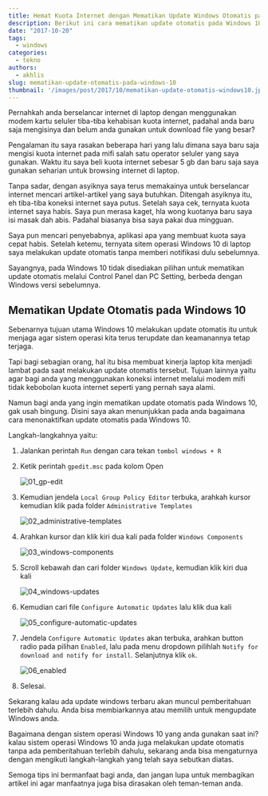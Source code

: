 ```yaml
---
title: Hemat Kuota Internet dengan Mematikan Update Windows Otomatis pada Windows 10
description: Berikut ini cara mematikan update otomatis pada Windows 10 sehingga tidak membuat kinerja laptop anda menjadi lambat dan menghindari penggunaan kuota internet yang berlebihan.
date: "2017-10-20"
tags:
  - windows
categories:
  - tekno
authors:
  - akhlis
slug: mematikan-update-otomatis-pada-windows-10
thumbnail: '/images/post/2017/10/mematikan-update-otomatis-windows10.jpg'
---
```


Pernahkah anda berselancar internet di laptop dengan menggunakan modem kartu seluler tiba-tiba kehabisan kuota internet, padahal anda baru saja mengisinya dan belum anda gunakan untuk download file yang besar? 

Pengalaman itu saya rasakan beberapa hari yang lalu dimana saya baru saja mengisi kuota internet pada mifi salah satu operator seluler yang saya gunakan. Waktu itu saya beli kuota internet sebesar 5 gb dan baru saja saya gunakan seharian untuk browsing internet di laptop.

Tanpa sadar, dengan asyiknya saya terus memakainya untuk berselancar internet mencari artikel-artikel yang saya butuhkan. Ditengah asyiknya itu, eh tiba-tiba koneksi internet saya putus. Setelah saya cek, ternyata kuota internet saya habis. Saya pun merasa kaget, hla wong kuotanya baru saya isi masak dah abis. Padahal biasanya bisa saya pakai dua mingguan.

Saya pun mencari penyebabnya, aplikasi apa yang membuat kuota saya cepat habis. Setelah ketemu, ternyata sitem operasi Windows 10 di laptop saya melakukan update otomatis tanpa memberi notifikasi dulu sebelumnya.

Sayangnya, pada Windows 10 tidak disediakan pilihan untuk mematikan update otomatis melalui Control Panel dan PC Setting, berbeda dengan Windows versi sebelumnya.

## Mematikan Update Otomatis pada Windows 10

Sebenarnya tujuan utama Windows 10 melakukan update otomatis itu untuk menjaga agar sistem operasi kita terus terupdate dan keamanannya tetap terjaga. 

Tapi bagi sebagian orang, hal itu bisa membuat kinerja laptop kita menjadi lambat pada saat melakukan update otomatis tersebut. Tujuan lainnya yaitu agar bagi anda yang menggunakan koneksi internet melalui modem mifi tidak kebobolan kuota internet seperti yang pernah saya alami.

Namun bagi anda yang ingin mematikan update otomatis pada Windows 10, gak usah bingung. Disini saya akan menunjukkan pada anda bagaimana cara menonaktifkan update otomatis pada Windows 10.

Langkah-langkahnya yaitu:

1. Jalankan perintah `Run` dengan cara tekan `tombol windows + R`
2. Ketik perintah `gpedit.msc` pada kolom Open

    ![01_gp-edit](/images/post/2017/10/01_gp-edit.jpg)

3. Kemudian jendela `Local Group Policy Editor` terbuka, arahkah kursor kemudian klik pada folder `Administrative Templates`

    ![02_administrative-templates](/images/post/2017/10/02_administrative-templates.jpg)
    
4. Arahkan kursor dan klik kiri dua kali pada folder `Windows Components`

    ![03_windows-components](/images/post/2017/10/03_windows-components.jpg)
    
5. Scroll kebawah dan cari folder `Windows Update`, kemudian klik kiri dua kali

    ![04_windows-updates](/images/post/2017/10/04_windows-updates.jpg)
    
6. Kemudian cari file `Configure Automatic Updates` lalu klik dua kali

    ![05_configure-automatic-updates](/images/post/2017/10/05_configure-automatic-updates.jpg)
    
7. Jendela `Configure Automatic Updates` akan terbuka, arahkan button radio pada pilihan `Enabled`, lalu pada menu dropdown pilihlah `Notify for download and notify for install`. Selanjutnya klik `ok`.

    ![06_enabled](/images/post/2017/10/06_enabled.jpg)
    
8. Selesai. 

Sekarang kalau ada update windows terbaru akan muncul pemberitahuan terlebih dahulu. Anda bisa membiarkannya atau memilih untuk mengupdate Windows anda.

Bagaimana dengan sistem operasi Windows 10 yang anda gunakan saat ini? kalau sistem operasi Windows 10 anda juga melakukan update otomatis tanpa ada pemberitahuan terlebih dahulu, sekarang anda bisa mengaturnya dengan mengikuti langkah-langkah yang telah saya sebutkan diatas.

Semoga tips ini bermanfaat bagi anda, dan jangan lupa untuk membagikan artikel ini agar manfaatnya juga bisa dirasakan oleh teman-teman anda.